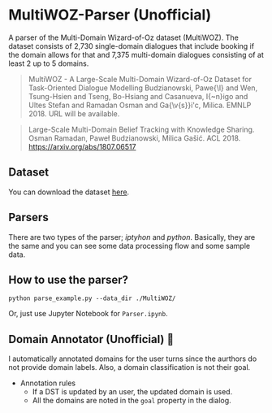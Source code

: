 # MultiWOZ-Parser (Unofficial)
A parser of the Multi-Domain Wizard-of-Oz dataset (MultiWOZ). The dataset consists of 2,730 single-domain dialogues that include booking if the domain allows for that and 7,375 multi-domain dialogues consisting of at least 2 up to 5 domains.

> MultiWOZ - A Large-Scale Multi-Domain Wizard-of-Oz Dataset for Task-Oriented Dialogue Modelling
> Budzianowski, Pawe{\l} and Wen, Tsung-Hsien and Tseng, Bo-Hsiang  and Casanueva, I{\~n}igo and Ultes Stefan and Ramadan Osman and Ga{\v{s}}i\'c, Milica. EMNLP 2018.
> URL will be available.

> Large-Scale Multi-Domain Belief Tracking with Knowledge Sharing.
> Osman Ramadan, Paweł Budzianowski, Milica Gašić. ACL 2018.
> https://arxiv.org/abs/1807.06517

## Dataset
You can download the dataset [here](http://dialogue.mi.eng.cam.ac.uk/index.php/corpus/).

## Parsers
There are two types of the parser; _iptyhon_ and _python_. Basically, they are the same and you can see some data processing flow and some sample data.

## How to use the parser?

```
python parse_example.py --data_dir ./MultiWOZ/
```

Or, just use Jupyter Notebook for `Parser.ipynb`.


## Domain Annotator (Unofficial) :construction: 
I automatically annotated domains for the user turns since the aurthors do not provide domain labels. Also, a domain classification is not their goal.

- Annotation rules
    - If a DST is updated by an user, the updated domain is used.
    - All the domains are noted in the `goal` property in the dialog.

